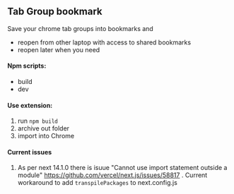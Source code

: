 ## Tab Group bookmark

Save your chrome tab groups into bookmarks and
- reopen from other laptop with access to shared bookmarks
- reopen later when you need


#### Npm scripts: 
- build
- dev

#### Use extension:
1. run `npm build`
2. archive out folder
3. import into Chrome


#### Current issues

1. As per next 14.1.0 there is isuue "Cannot use import statement outside a module" https://github.com/vercel/next.js/issues/58817 . Current workaround to add `transpilePackages` to next.config.js

